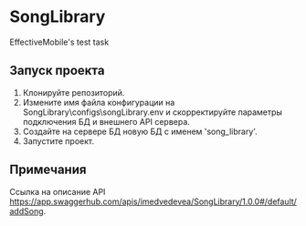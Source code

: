 # SongLibrary
EffectiveMobile's test task
## Запуск проекта
1. Клонируйте репозиторий.
2. Измените имя файла конфигурации на SongLibrary\configs\songLibrary.env и скорректируйте параметры подключения БД и внешнего API сервера.
3. Создайте на сервере БД новую БД с именем 'song_library'.
4. Запустите проект.
## Примечания
Ссылка на описание API https://app.swaggerhub.com/apis/imedvedevea/SongLibrary/1.0.0#/default/addSong.